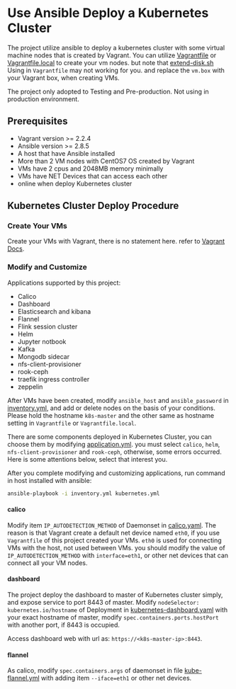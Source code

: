 # Use Ansible Deploy a Kubernetes Cluster

The project utilize ansible to deploy a kubernetes cluster with some virtual machine nodes that is created by Vagrant. You can utilize [Vagrantfile](Vagrantfile) or [Vagrantfile.local](Vagrantfile.local) to create your vm nodes. but note that [extend-disk.sh](extend-disk.sh) Using in `Vagrantfile` may not working for you. and replace the `vm.box` with your Vagrant box, when creating VMs.

The project only adopted to Testing and Pre-production. Not using in production environment.

## Prerequisites

- Vagrant version >= 2.2.4
- Ansible version >= 2.8.5
- A host that have Ansible installed
- More than 2 VM nodes with CentOS7 OS created by Vagrant
- VMs have 2 cpus and 2048MB memory minimally
- VMs have NET Devices that can access each other
- online when deploy Kubernetes cluster

## Kubernetes Cluster Deploy Procedure

### Create Your VMs

Create your VMs with Vagrant, there is no statement here. refer to [Vagrant Docs](https://www.vagrantup.com/docs/index.html).

### Modify and Customize

Applications supported by this project:

- Calico
- Dashboard
- Elasticsearch and kibana
- Flannel
- Flink session cluster
- Helm
- Jupyter notbook
- Kafka
- Mongodb sidecar
- nfs-client-provisioner
- rook-ceph
- traefik ingress controller
- zeppelin

After VMs have been created, modify `ansible_host` and `ansible_password` in [inventory.yml](inventory.yml), and add or delete nodes on the basis of your conditions. Please hold the hostname `k8s-master` and the other same as hostname setting in `Vagrantfile` or `Vagrantfile.local`.

There are some components deployed in Kubernetes Cluster, you can choose them by modifying [application.yml](application.yml). you must select `calico`, `helm`, `nfs-client-provisioner` and `rook-ceph`, otherwise, some errors occurred. Here is some attentions below, select that interest you.

After you complete modifying and customizing applications, run command in host installed with ansible:

```bash
ansible-playbook -i inventory.yml kubernetes.yml
```

#### calico

Modify item `IP_AUTODETECTION_METHOD` of Daemonset in [calico.yaml](roles/calico/files/calico.yaml). The reason is that Vagrant create a default net device named `eth0`, if you use `Vagrantfile` of this project created your VMs. `eth0` is used for connecting VMs with the host, not used between VMs. you should modify the value of `IP_AUTODETECTION_METHOD` with `interface=eth1`, or other net devices that can connect all your VM nodes.

#### dashboard

The project deploy the dashboard to master of Kubernetes cluster simply, and expose service to port 8443 of master. Modify `nodeSelector: kubernetes.io/hostname` of Deployment in [kubernetes-dashboard.yaml](roles/dashboard/files/kubernetes-dashboard.yaml) with your exact hostname of master, modify `spec.containers.ports.hostPort` with another port, if 8443 is occupied.

Access dashboard web with url as: `https://<k8s-master-ip>:8443`.

#### flannel

As calico, modify `spec.containers.args` of daemonset in file [kube-flannel.yml](roles/flannel/files/kube-flannel.yml) with adding item `--iface=eth1` or other net devices.
